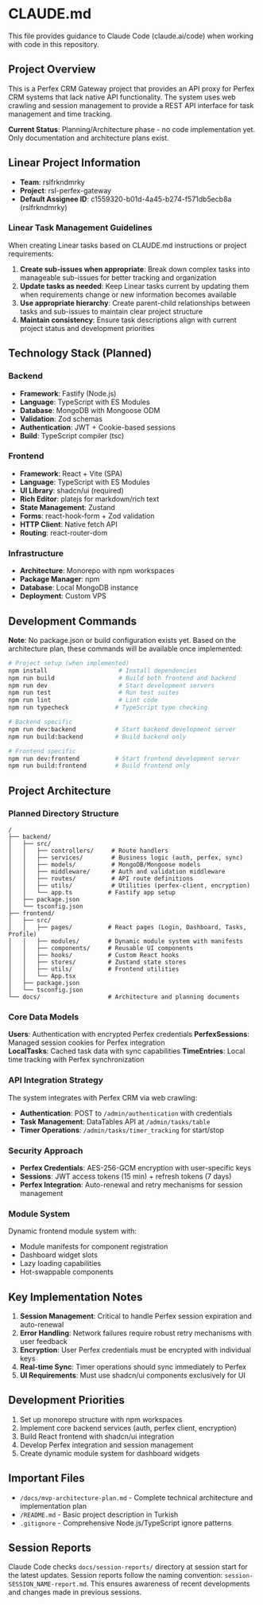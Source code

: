 # CLAUDE.md

This file provides guidance to Claude Code (claude.ai/code) when working with code in this repository.

## Project Overview

This is a Perfex CRM Gateway project that provides an API proxy for Perfex CRM systems that lack native API functionality. The system uses web crawling and session management to provide a REST API interface for task management and time tracking.

**Current Status**: Planning/Architecture phase - no code implementation yet. Only documentation and architecture plans exist.

## Linear Project Information

- **Team**: rslfrkndmrky
- **Project**: rsl-perfex-gateway
- **Default Assignee ID**: c1559320-b01d-4a45-b274-f571db5ecb8a (rslfrkndmrky)

### Linear Task Management Guidelines

When creating Linear tasks based on CLAUDE.md instructions or project requirements:

1. **Create sub-issues when appropriate**: Break down complex tasks into manageable sub-issues for better tracking and organization
2. **Update tasks as needed**: Keep Linear tasks current by updating them when requirements change or new information becomes available
3. **Use appropriate hierarchy**: Create parent-child relationships between tasks and sub-issues to maintain clear project structure
4. **Maintain consistency**: Ensure task descriptions align with current project status and development priorities

## Technology Stack (Planned)

### Backend
- **Framework**: Fastify (Node.js)
- **Language**: TypeScript with ES Modules
- **Database**: MongoDB with Mongoose ODM
- **Validation**: Zod schemas
- **Authentication**: JWT + Cookie-based sessions
- **Build**: TypeScript compiler (tsc)

### Frontend  
- **Framework**: React + Vite (SPA)
- **Language**: TypeScript with ES Modules
- **UI Library**: shadcn/ui (required)
- **Rich Editor**: platejs for markdown/rich text
- **State Management**: Zustand
- **Forms**: react-hook-form + Zod validation
- **HTTP Client**: Native fetch API
- **Routing**: react-router-dom

### Infrastructure
- **Architecture**: Monorepo with npm workspaces
- **Package Manager**: npm
- **Database**: Local MongoDB instance
- **Deployment**: Custom VPS

## Development Commands

**Note**: No package.json or build configuration exists yet. Based on the architecture plan, these commands will be available once implemented:

```bash
# Project setup (when implemented)
npm install                    # Install dependencies
npm run build                  # Build both frontend and backend
npm run dev                    # Start development servers
npm run test                   # Run test suites
npm run lint                   # Lint code
npm run typecheck             # TypeScript type checking

# Backend specific
npm run dev:backend           # Start backend development server
npm run build:backend         # Build backend only

# Frontend specific  
npm run dev:frontend          # Start frontend development server
npm run build:frontend        # Build frontend only
```

## Project Architecture

### Planned Directory Structure
```
/
├── backend/
│   ├── src/
│   │   ├── controllers/     # Route handlers
│   │   ├── services/        # Business logic (auth, perfex, sync)
│   │   ├── models/          # MongoDB/Mongoose models
│   │   ├── middleware/      # Auth and validation middleware
│   │   ├── routes/          # API route definitions
│   │   ├── utils/           # Utilities (perfex-client, encryption)
│   │   └── app.ts          # Fastify app setup
│   ├── package.json
│   └── tsconfig.json
├── frontend/
│   ├── src/
│   │   ├── pages/          # React pages (Login, Dashboard, Tasks, Profile)
│   │   ├── modules/        # Dynamic module system with manifests
│   │   ├── components/     # Reusable UI components
│   │   ├── hooks/          # Custom React hooks
│   │   ├── stores/         # Zustand state stores
│   │   ├── utils/          # Frontend utilities
│   │   └── App.tsx
│   ├── package.json
│   └── tsconfig.json
└── docs/                   # Architecture and planning documents
```

### Core Data Models

**Users**: Authentication with encrypted Perfex credentials
**PerfexSessions**: Managed session cookies for Perfex integration  
**LocalTasks**: Cached task data with sync capabilities
**TimeEntries**: Local time tracking with Perfex synchronization

### API Integration Strategy

The system integrates with Perfex CRM via web crawling:
- **Authentication**: POST to `/admin/authentication` with credentials
- **Task Management**: DataTables API at `/admin/tasks/table`
- **Timer Operations**: `/admin/tasks/timer_tracking` for start/stop

### Security Approach

- **Perfex Credentials**: AES-256-GCM encryption with user-specific keys
- **Sessions**: JWT access tokens (15 min) + refresh tokens (7 days)
- **Perfex Integration**: Auto-renewal and retry mechanisms for session management

### Module System

Dynamic frontend module system with:
- Module manifests for component registration
- Dashboard widget slots
- Lazy loading capabilities
- Hot-swappable components

## Key Implementation Notes

1. **Session Management**: Critical to handle Perfex session expiration and auto-renewal
2. **Error Handling**: Network failures require robust retry mechanisms with user feedback
3. **Encryption**: User Perfex credentials must be encrypted with individual keys
4. **Real-time Sync**: Timer operations should sync immediately to Perfex
5. **UI Requirements**: Must use shadcn/ui components exclusively for UI

## Development Priorities

1. Set up monorepo structure with npm workspaces
2. Implement core backend services (auth, perfex client, encryption)
3. Build React frontend with shadcn/ui integration
4. Develop Perfex integration and session management
5. Create dynamic module system for dashboard widgets

## Important Files

- `/docs/mvp-architecture-plan.md` - Complete technical architecture and implementation plan
- `/README.md` - Basic project description in Turkish
- `.gitignore` - Comprehensive Node.js/TypeScript ignore patterns

## Session Reports

Claude Code checks `docs/session-reports/` directory at session start for the latest updates. Session reports follow the naming convention: `session-SESSION_NAME-report.md`. This ensures awareness of recent developments and changes made in previous sessions.